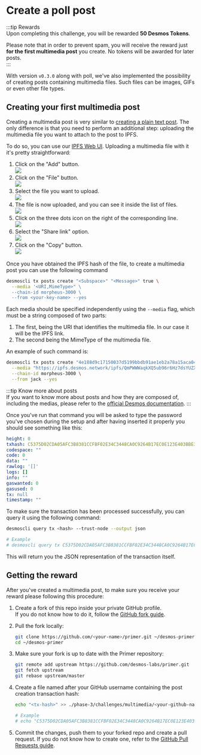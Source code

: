 # Create a poll post
:::tip Rewards  
Upon completing this challenge, you will be rewarded **50 Desmos Tokens**. 
  
Please note that in order to prevent spam, you will receive the reward just **for the first multimedia post** you create. No tokens will be awarded for later posts.  
:::

With version `v0.3.0` along with poll, we've also implemented the possibility of creating posts containing multimedia files. Such files can be images, GIFs or even other file types.  

## Creating your first multimedia post
Creating a multimedia post is very similar to [creating a plain text post](../phase-1/create-post.md). The only difference is that you need to perform an additional step: uploading the multimedia file you want to attach to the post to IPFS. 

To do so, you can use our [IPFS Web UI](https://put.ipfs.desmos.network/ipfs/Qmexhq2sBHnXQbvyP2GfUdbnY7HCagH2Mw5vUNSBn2nxip/#/files). Uploading a multimedia file with it it's pretty straightforward: 

1. Click on the "Add" button.  
   ![](/assets/phase-3/add.png)
2. Click on the "File" button.  
   ![](/assets/phase-3/file.png)
3. Select the file you want to upload.  
   ![](/assets/phase-3/select_file.png)
4. The file is now uploaded, and you can see it inside the list of files.   
   ![](/assets/phase-3/uploaded_file.png)
5. Click on the three dots icon on the right of the corresponding line.   
   ![](/assets/phase-3/three_dots.png)
6. Select the "Share link" option.  
   ![](/assets/phase-3/share_link.png)
7. Click on the "Copy" button.  
   ![](/assets/phase-3/copy_url.png)


Once you have obtained the IPFS hash of the file, to create a multimedia post you can use the following command

```bash
desmoscli tx posts create "<Subspace>" "<Message>" true \
  --media '<URI,MimeType>" \
  --chain-id morpheus-3000 \
  --from <your-key-name> --yes 
```

Each media should be specified independently using the `--media` flag, which must be a string composed of two parts: 

1. The first, being the URI that identifies the multimedia file. In our case it will be the IPFS link. 
2. The second being the MimeType of the multimedia file. 

An example of such command is: 

```bash
desmoscli tx posts create "4e188d9c17150037d5199bbdb91ae1eb2a78a15aca04cb35530cccb81494b36e" "I am Batman!" false \
  --media "https://ipfs.desmos.network/ipfs/QmPWWWaqkXQ5ub96r6Hz7dsYUZXuaEnwe14cEsyGfwfsCD,image/jpeg" \
  --chain-id morpheus-3000 \
  --from jack --yes
```

:::tip Know more about posts  
If you want to know more about posts and how they are composed of, including the medias, please refer to the [official Desmos documentation](https://docs.desmos.network/types/posts/post.html). 
:::

Once you've run that command you will be asked to type the password you've chosen during the setup and after having inserted it properly you should see something like this: 

```yml
height: 0
txhash: C5375D02CDA05AFC3B8381CCFBF02E34C3448CA0C9264B17EC0E123E403BBE3B
codespace: ""
code: 0
data: ""
rawlog: '[]'
logs: []
info: ""
gaswanted: 0
gasused: 0
tx: null
timestamp: ""
```

To make sure the transaction has been processed successfully, you can query it using the following command: 

```bash
desmoscli query tx <hash> --trust-node --output json

# Example
# desmoscli query tx C5375D02CDA05AFC3B8381CCFBF02E34C3448CA0C9264B17EC0E123E403BBE3B --trust-node --output json
``` 

This will return you the JSON representation of the transaction itself.

## Getting the reward 
After you've created a multimedia post, to make sure you receive your reward please following this procedure: 

1. Create a fork of this repo inside your private GitHub profile.  
   If you do not know how to do it, follow the [GitHub fork guide](https://help.github.com/en/github/getting-started-with-github/fork-a-repo).

2. Pull the fork locally:  
   ```bash
   git clone https://github.com/<your-name>/primer.git ~/desmos-primer
   cd ~/desmos-primer
   ```
   
3. Make sure your fork is up to date with the Primer repository:  
   ```bash
   git remote add upstream https://github.com/desmos-labs/primer.git
   git fetch upstream
   git rebase upstream/master
   ```

4. Create a file named after your GitHub username containing the post creation transaction hash:  
   ```bash
   echo "<tx-hash>" >> ./phase-3/challenges/multimedia/<your-github-name>
   
   # Example
   # echo "C5375D02CDA05AFC3B8381CCFBF02E34C3448CA0C9264B17EC0E123E403BBE3B" >> ./phase-3/challenges/multimedia/RiccardoM
   ```

5. Commit the changes, push them to your forked repo and create a pull request. If you do not know how to create one, refer to the [GitHub Pull Requests guide](https://help.github.com/en/github/collaborating-with-issues-and-pull-requests/creating-a-pull-request).
